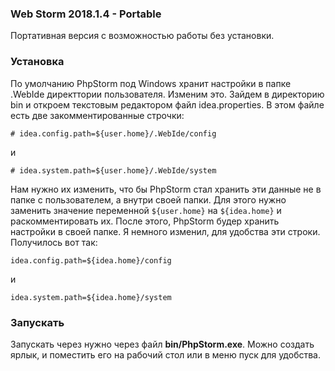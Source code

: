 ### Web Storm 2018.1.4 - Portable
Портативная версия с возможностью работы без установки.

### Установка
По умолчанию PhpStorm под Windows хранит настройки в папке .WebIde директтории пользователя. Изменим это. Зайдем в директорию bin и откроем текстовым редактором файл idea.properties. В этом файле есть две закомментированные строчки:

`# idea.config.path=${user.home}/.WebIde/config`

и

`# idea.system.path=${user.home}/.WebIde/system`

Нам нужно их изменить, что бы PhpStorm стал хранить эти данные не в папке с пользователем, а внутри своей папки. Для этого нужно заменить значение переменной `${user.home}` на `${idea.home}` и раскомментировать их. После этого, PhpStorm будер хранить настройки в своей папке. Я немного изменил, для удобства эти строки. Получилось вот так:

`idea.config.path=${idea.home}/config`

и

`idea.system.path=${idea.home}/system`

### Запускать
Запускать через нужно через файл **bin/PhpStorm.exe**. Можно создать ярлык, и поместить его на рабочий стол или в меню пуск для удобства.
